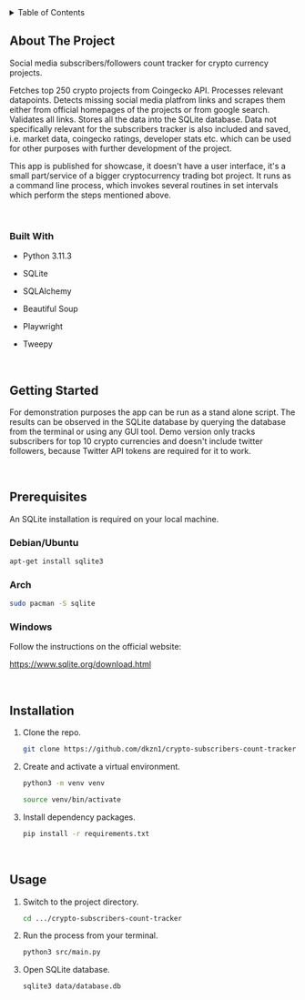 <!-- TABLE OF CONTENTS -->
<details>
  <summary>Table of Contents</summary>
  <ol>
    <li>
      <a href="#about-the-project">About The Project</a>
      <ul>
        <li><a href="#built-with">Built With</a></li>
      </ul>
    </li>
    <li><a href="#getting-started">Getting Started</a></li>
    <li><a href="#prerequisites">Prerequisites</a></li>
    <li><a href="#installation">Installation</a></li>
  </ol>
</details>



## About The Project

Social media subscribers/followers count tracker for crypto currency projects.

Fetches top 250 crypto projects from Coingecko API. Processes relevant datapoints. Detects missing social media platfrom links and scrapes them either from official homepages of the projects or from google search. Validates all links. Stores all the data into the SQLite database. Data not specifically relevant for the subscribers tracker is also included and saved, i.e. market data, coingecko ratings, developer stats etc. which can be used for other purposes with further development of the project.

This app is published for showcase, it doesn't have a user interface, it's a small part/service of a bigger cryptocurrency trading bot project. It runs as a command line process, which invokes several routines in set intervals which perform the steps mentioned above.

</br>

### Built With
- Python 3.11.3
- SQLite
- SQLAlchemy

- Beautiful Soup
- Playwright
- Tweepy


</br>



## Getting Started

For demonstration purposes the app can be run as a stand alone script. The results can be observed in the SQLite database by querying the database from the terminal or using any GUI tool. Demo version only tracks subscribers for top 10 crypto currencies and doesn't include twitter followers, because Twitter API tokens are required for it to work.

</br>



## Prerequisites

An SQLite installation is required on your local machine.

### Debian/Ubuntu
```sh
apt-get install sqlite3
```

###  **Arch**
```sh
sudo pacman -S sqlite
```

### **Windows**

Follow the instructions on the official website:

https://www.sqlite.org/download.html

</br>



## Installation

1. Clone the repo.
   ```sh
   git clone https://github.com/dkzn1/crypto-subscribers-count-tracker
   ```
2. Create and activate a virtual environment.
   ```sh
   python3 -m venv venv
   ```
   ```sh
   source venv/bin/activate
   ```
3. Install dependency packages.
   ```sh
   pip install -r requirements.txt
   ```

   </br>



## Usage

1. Switch to the project directory.
   ```sh
   cd .../crypto-subscribers-count-tracker
   ```
2. Run the process from your terminal.
   ```sh
   python3 src/main.py
   ```
3. Open SQLite database.
   ```sh
   sqlite3 data/database.db
   ```
